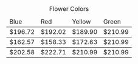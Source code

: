 
<table>
 <caption>Flower Colors</caption>
    <thead>

 <tr>
             <td>Blue</td>
            <td>Red</td>
            <td>Yellow</td>
            <td>Green</td>
        </tr>
</thread>
<tbody>
        <td>$196.72</td>
        <td>$192.02</td>
        <td>$189.90</td>
 <td>$210.99</td>
    </tr>
<tbody>
        <td>$162.57</td>
        <td>$158.33</td>
        <td>$172.63</td>
 <td>$210.99</td>
    </tr>
<tbody>
        <td>$202.58</td>
        <td>$222.71</td>
        <td>$210.99</td>
     <td>$210.99</td>
    </tr>

</tbody> 
